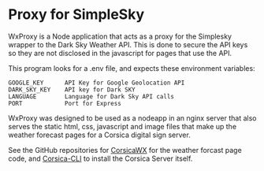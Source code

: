 # Proxy for SimpleSky

WxProxy is a Node application that acts as a proxy for the Simplesky
wrapper to the Dark Sky Weather API.  This is done to secure the API keys so they are not disclosed in the javascript for pages that use the API. 

This program looks for a .env file, and expects these environment variables: 

    GOOGLE_KEY      API Key for Google Geolocation API
    DARK_SKY_KEY    API key for Dark SKY
    LANGUAGE        Language for Dark Sky API calls
    PORT            Port for Express

WxProxy was designed to be used as a nodeapp in an nginx server that also serves the static html, css, javascript and image files that make up the weather forecast pages for a Corsica digital sign server.

See the GitHub repositories for [CorsicaWX](https://github.com/RAMilewski/CorsicaWx) for the weather forcast page code, and [Corsica-CLI](https://github.com/mozilla/corsica-cli) to install the Corsica Server itself.